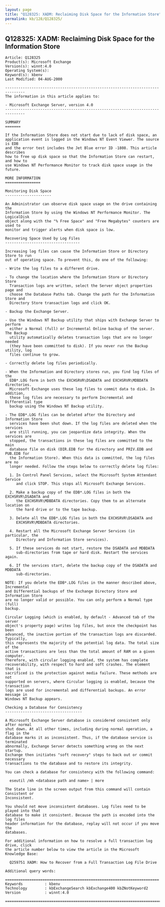 ```yaml
---
layout: page
title: "Q128325: XADM: Reclaiming Disk Space for the Information Store"
permalink: kb/128/Q128325/
---
```


## Q128325: XADM: Reclaiming Disk Space for the Information Store

	Article: Q128325
	Product(s): Microsoft Exchange
	Version(s): winnt:4.0
	Operating System(s): 
	Keyword(s): kbenv
	Last Modified: 04-AUG-2000
	
	-------------------------------------------------------------------------------
	The information in this article applies to:
	
	- Microsoft Exchange Server, version 4.0 
	-------------------------------------------------------------------------------
	
	SUMMARY
	=======
	
	If the Information Store does not start due to lack of disk space, an
	application event is logged in the Windows NT Event Viewer. The source is EDB
	and the error test includes the Jet Blue error ID -1808. This article describes
	how to free up disk space so that the Information Store can restart, and how to
	use Windows NT Performance Monitor to track disk space usage in the future.
	
	MORE INFORMATION
	================
	
	Monitoring Disk Space
	---------------------
	
	An Administrator can observe disk space usage on the drive containing the
	Information Store by using the Windows NT Performance Monitor. The LogicalDisk
	object along with the "% Free Space" and "Free Megabytes" counters are used to
	monitor and trigger alerts when disk space is low.
	
	Recovering Space Used by Log Files
	----------------------------------
	
	Increasing log files can cause the Information Store or Directory Store to run
	out of operating space. To prevent this, do one of the following:
	
	- Write the log files to a different drive.
	
	- To change the location where the Information Store or Directory Store
	  Transaction logs are written, select the Server object properties page and
	  choose the Database Paths tab. Change the path for the Information Store and
	  Directory Store transaction logs and click OK.
	
	- Backup the Exchange Server.
	
	- Use the Windows NT Backup utility that ships with Exchange Server to perform
	  either a Normal (full) or Incremental Online backup of the server. The Backup
	  utility automatically deletes transaction logs that are no longer needed
	  (they have been committed to disk). If you never run the Backup utility, log
	  files continue to grow.
	
	- Correctly delete log files periodically.
	
	- When the Information and Directory stores run, you find log files of the
	  EDB*.LOG form in both the EXCHSRVR\DSADATA and EXCHSRVR\MDBDATA directories.
	  Microsoft Exchange uses these log files to commit data to disk. In addition,
	  these log files are necessary to perform Incremental and Differential type
	  backup using the Windows NT Backup utility.
	
	- The EDB*.LOG files can be deleted after the Directory and Information Store
	  services have been shut down. If the log files are deleted when the services
	  are still running, you can jeopardize data integrity. When the services are
	  stopped, the transactions in these log files are committed to the main
	  database file on disk (DIR.EDB for the directory and PRIV.EDB and PUB.EDB for
	  the Information Store). When this data is committed, the log files are no
	  longer needed. Follow the steps below to correctly delete log files:
	
	  1. In Control Panel Services, select the Microsoft System Attendant Service
	     and click STOP. This stops all Microsoft Exchange Services.
	
	  2. Make a backup copy of the EDB*.LOG files in both the EXCHSRVR\DSADATA and
	     the EXCHSRVR\MDBDATA directories. Copy them to an alternate location on
	     the hard drive or to the tape backup.
	
	  3. Delete all the EDB*.LOG files in both the EXCHSRVR\DSADATA and
	     EXCHSRVR\MDBDATA directories.
	
	  4. Restart all the Microsoft Exchange Server Services (in particular, the
	     Directory and Information Store services).
	
	  5. If these services do not start, restore the DSADATA and MDBDATA
	     sub-directories from tape or hard disk. Restart the services again.
	
	  6. If the services start, delete the backup copy of the DSADATA and MDBDATA
	     sub-directories.
	
	NOTE: If you delete the EDB*.LOG files in the manner described above, Incremental
	and Differential backups of the Exchange Directory Store and Information Store
	are no longer valid or possible. You can only perform a Normal type (full)
	backup.
	
	Circular Logging (which is enabled, by default - Advanced tab of the server
	object's property page) writes log files, but once the checkpoint has been
	advanced, the inactive portion of the transaction logs are discarded. Typically,
	this represents the majority of the potential log data. The total size of the
	active transactions are less than the total amount of RAM on a given computer.
	Therefore, with circular logging enabled, the system has complete
	recoverability, with respect to hard and soft crashes. The element that is
	sacrificed is the protection against media failure. These methods are not
	supported on servers, where Circular logging is enabled, because the transaction
	logs are used for incremental and differential backups. An error message in
	Windows NT Backup appears.
	
	Checking a Database for Consistency
	-----------------------------------
	
	A Microsoft Exchange Server database is considered consistent only after normal
	shut down. At all other times, including during normal operation, a flag in the
	database marks it as inconsistent. Thus, if the database service is terminated
	abnormally, Exchange Server detects something wrong on the next startup.
	Exchange then initiates "soft recovery" steps to back out or commit necessary
	transactions to the database and to restore its integrity.
	
	You can check a database for consistency with the following command:
	
	  eseutil /mh <database path and name> | more
	
	The State line in the screen output from this command will contain Consistent or
	Inconsistent.
	
	You should not move inconsistent databases. Log files need to be played into that
	database to make it consistent. Because the path is encoded into the log files
	header information for the database, replay will not occur if you move the
	databases.
	
	For additional information on how to resolve a full transaction log drive, click
	the article number below to view the article in the Microsoft Knowledge Base:
	
	  Q259751 XADM: How to Recover from a Full Transaction Log File Drive
	
	Additional query words:
	
	======================================================================
	Keywords          : kbenv 
	Technology        : kbExchangeSearch kbExchange400 kbZNotKeyword2
	Version           : winnt:4.0
	
	=============================================================================
	

